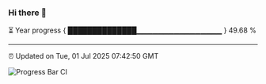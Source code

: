 ### Hi there 👋

⏳ Year progress { ██████████████▁▁▁▁▁▁▁▁▁▁▁▁▁▁▁▁ } 49.68 %

---

⏰ Updated on Tue, 01 Jul 2025 07:42:50 GMT

![Progress Bar CI](https://github.com/IshwaranRudhara/GIT-ACTION/workflows/Progress%20Bar%20CI/badge.svg)

